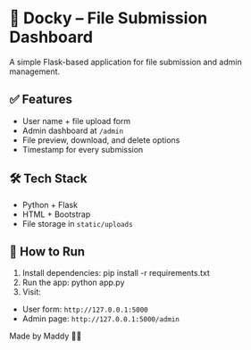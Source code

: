 # 🚀 Docky – File Submission Dashboard

A simple Flask-based application for file submission and admin management.

## ✅ Features
- User name + file upload form
- Admin dashboard at `/admin`
- File preview, download, and delete options
- Timestamp for every submission

## 🛠 Tech Stack
- Python + Flask
- HTML + Bootstrap
- File storage in `static/uploads`

## 🚀 How to Run
1. Install dependencies:
pip install -r requirements.txt
2. Run the app:
python app.py
3. Visit:
- User form: `http://127.0.0.1:5000`
- Admin page: `http://127.0.0.1:5000/admin`

Made by Maddy 👨‍💻
